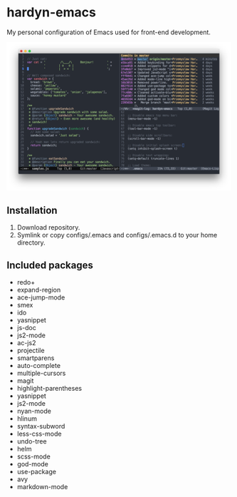 # hardyn-emacs
My personal configuration of Emacs used for front-end development.

![main](images/main.png)

## Installation
1. Download repository.
2. Symlink or copy configs/.emacs and configs/.emacs.d to your home directory.

## Included packages
- redo+
- expand-region
- ace-jump-mode
- smex
- ido
- yasnippet
- js-doc
- js2-mode
- ac-js2
- projectile
- smartparens
- auto-complete
- multiple-cursors
- magit
- highlight-parentheses
- yasnippet
- js2-mode
- nyan-mode
- hlinum
- syntax-subword
- less-css-mode
- undo-tree
- helm
- scss-mode
- god-mode
- use-package
- avy
- markdown-mode
